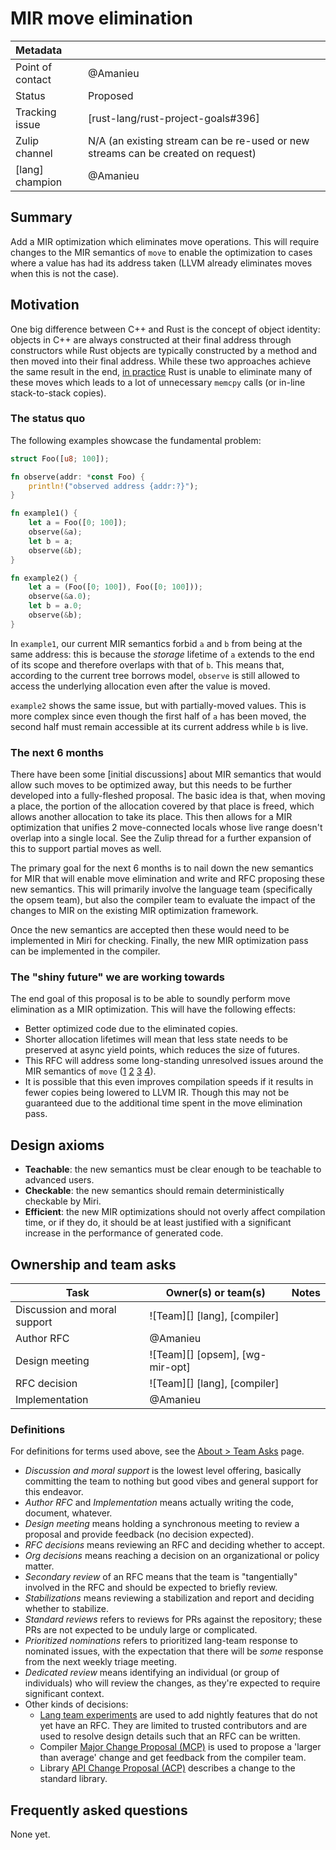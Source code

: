 # MIR move elimination

| Metadata         |                                                                                  |
| :--              | :--                                                                              |
| Point of contact | @Amanieu                                                                         |
| Status           | Proposed                                                                         |
| Tracking issue   | [rust-lang/rust-project-goals#396]                                               |
| Zulip channel    | N/A (an existing stream can be re-used or new streams can be created on request) |
| [lang] champion  | @Amanieu                                                                         |


## Summary

Add a MIR optimization which eliminates move operations. This will require changes to the MIR semantics of `move` to enable the optimization to cases where a value has had its address taken (LLVM already eliminates moves when this is not the case).

## Motivation

One big difference between C++ and Rust is the concept of object identity: objects in C++ are always constructed at their final address through constructors while Rust objects are typically constructed by a method and then moved into their final address. While these two approaches achieve the same result in the end, [in practice] Rust is unable to eliminate many of these moves which leads to a lot of unnecessary `memcpy` calls (or in-line stack-to-stack copies).

[in practice]: https://web.archive.org/web/20230726152138/https://arewestackefficientyet.com/

### The status quo

The following examples showcase the fundamental problem:

```rust
struct Foo([u8; 100]);

fn observe(addr: *const Foo) {
    println!("observed address {addr:?}");
}

fn example1() {
    let a = Foo([0; 100]);
    observe(&a);
    let b = a;
    observe(&b);
}

fn example2() {
    let a = (Foo([0; 100]), Foo([0; 100]));
    observe(&a.0);
    let b = a.0;
    observe(&b);
}
```

In `example1`, our current MIR semantics forbid `a` and `b` from being at the same address: this is because the *storage* lifetime of `a` extends to the end of its scope and therefore overlaps with that of `b`. This means that, according to the current tree borrows model, `observe` is still allowed to access the underlying allocation even after the value is moved.

`example2` shows the same issue, but with partially-moved values. This is more complex since even though the first half of `a` has been moved, the second half must remain accessible at its current address while `b` is live.

### The next 6 months

There have been some [initial discussions] about MIR semantics that would allow such moves to be optimized away, but this needs to be further developed into a fully-fleshed proposal. The basic idea is that, when moving a place, the portion of the allocation covered by that place is freed, which allows another allocation to take its place. This then allows for a MIR optimization that unifies 2 move-connected locals whose live range doesn't overlap into a single local. See the Zulip thread for a further expansion of this to support partial moves as well.

[initial discussion]: https://rust-lang.zulipchat.com/#narrow/channel/136281-t-opsem/topic/Opsem.20changes.20to.20support.20more.20aggressive.20move.20optimization/with/523980889

The primary goal for the next 6 months is to nail down the new semantics for MIR that will enable move elimination and write and RFC proposing these new semantics. This will primarily involve the language team (specifically the opsem team), but also the compiler team to evaluate the impact of the changes to MIR on the existing MIR optimization framework.

Once the new semantics are accepted then these would need to be implemented in Miri for checking. Finally, the new MIR optimization pass can be implemented in the compiler.

### The "shiny future" we are working towards

The end goal of this proposal is to be able to soundly perform move elimination as a MIR optimization. This will have the following effects:
- Better optimized code due to the eliminated copies.
- Shorter allocation lifetimes will mean that less state needs to be preserved at async yield points, which reduces the size of futures.
- This RFC will address some long-standing unresolved issues around the MIR semantics of `move` ([1] [2] [3] [4]).
- It is possible that this even improves compilation speeds if it results in fewer copies being lowered to LLVM IR. Though this may not be guaranteed due to the additional time spent in the move elimination pass.

[1]: https://github.com/rust-lang/rust/issues/71117
[2]: https://github.com/rust-lang/rust/issues/68364
[3]: https://github.com/rust-lang/unsafe-code-guidelines/issues/416
[4]: https://github.com/rust-lang/unsafe-code-guidelines/issues/188

## Design axioms

- **Teachable**: the new semantics must be clear enough to be teachable to advanced users.
- **Checkable**: the new semantics should remain deterministically checkable by Miri.
- **Efficient**: the new MIR optimizations should not overly affect compilation time, or if they do, it should be at least justified with a significant increase in the performance of generated code.

## Ownership and team asks

| Task                         | Owner(s) or team(s)             | Notes |
|------------------------------|---------------------------------|-------|
| Discussion and moral support | ![Team][] [lang], [compiler]    |       |
| Author RFC                   | @Amanieu                        |       |
| Design meeting               | ![Team][] [opsem], [wg-mir-opt] |       |
| RFC decision                 | ![Team][] [lang], [compiler]    |       |
| Implementation               | @Amanieu                        |       |

### Definitions

For definitions for terms used above, see the [About > Team Asks](https://rust-lang.github.io/rust-project-goals/about/team_asks.html) page.

* *Discussion and moral support* is the lowest level offering, basically committing the team to nothing but good vibes and general support for this endeavor.
* *Author RFC* and *Implementation* means actually writing the code, document, whatever.
* *Design meeting* means holding a synchronous meeting to review a proposal and provide feedback (no decision expected).
* *RFC decisions* means reviewing an RFC and deciding whether to accept.
* *Org decisions* means reaching a decision on an organizational or policy matter.
* *Secondary review* of an RFC means that the team is "tangentially" involved in the RFC and should be expected to briefly review.
* *Stabilizations* means reviewing a stabilization and report and deciding whether to stabilize.
* *Standard reviews* refers to reviews for PRs against the repository; these PRs are not expected to be unduly large or complicated.
* *Prioritized nominations* refers to prioritized lang-team response to nominated issues, with the expectation that there will be *some* response from the next weekly triage meeting.
* *Dedicated review* means identifying an individual (or group of individuals) who will review the changes, as they're expected to require significant context.
* Other kinds of decisions:
    * [Lang team experiments](https://lang-team.rust-lang.org/how_to/experiment.html) are used to add nightly features that do not yet have an RFC. They are limited to trusted contributors and are used to resolve design details such that an RFC can be written.
    * Compiler [Major Change Proposal (MCP)](https://forge.rust-lang.org/compiler/mcp.html) is used to propose a 'larger than average' change and get feedback from the compiler team.
    * Library [API Change Proposal (ACP)](https://std-dev-guide.rust-lang.org/development/feature-lifecycle.html) describes a change to the standard library.

## Frequently asked questions

None yet.
